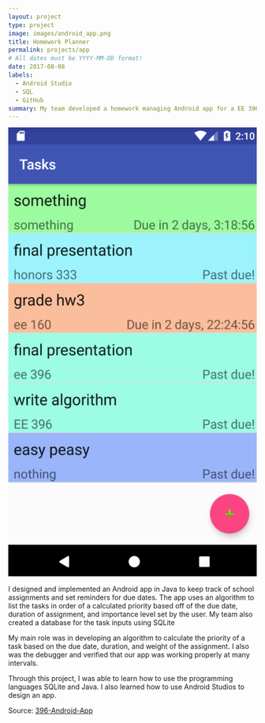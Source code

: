 ```yaml
---
layout: project
type: project
image: images/android_app.png
title: Homework Planner
permalink: projects/app
# All dates must be YYYY-MM-DD format!
date: 2017-08-08
labels:
  - Android Studio
  - SQL
  - GitHub
summary: My team developed a homework managing Android app for a EE 396 project.
---
```

<img class="ui medium right floated rounded image" src="../images/app_full.png">

I designed and implemented an Android app in Java to keep track of school assignments and set reminders for due dates. The app uses an algorithm to list the tasks in order of a calculated priority based off of the due date, duration of assignment, and importance level set by the user. My team also created a database for the task inputs using SQLite

My main role was in developing an algorithm to calculate the priority of a task based on the due date, duration, and weight of the assignment. I also was the debugger and verified that our app was working properly at many intervals. 

Through this project, I was able to learn how to use the programming languages SQLite and Java. I also learned how to use Android Studios to design an app.

Source: <a href="https://github.com/rcammack/396-Android-App"><i class="large github icon "></i>396-Android-App</a>


